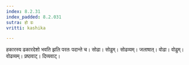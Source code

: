 ```yaml
---
index: 8.2.31
index_padded: 8.2.031
sutra: हो ढः
vritti: kashika

---
```

हकारस्य ढकारदेशो भवति झलि परतः पदान्ते च। सोढा। सोढुम्। सोढव्यम्। जलाषात्। वोढा। वोढुम्। वोढव्यम्। प्रष्ठवाट्। दिव्यवाट्।